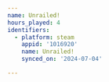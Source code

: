 ```yaml
---
name: Unrailed!
hours_played: 4
identifiers:
  - platform: steam
    appid: '1016920'
    name: Unrailed!
    synced_on: '2024-07-04'

---
```

